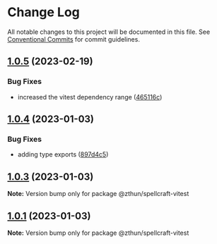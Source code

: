 # Change Log

All notable changes to this project will be documented in this file.
See [Conventional Commits](https://conventionalcommits.org) for commit guidelines.

## [1.0.5](https://github.com/zthun/spellcraft/compare/v1.0.4...v1.0.5) (2023-02-19)


### Bug Fixes

* increased the vitest dependency range ([465116c](https://github.com/zthun/spellcraft/commit/465116c4c0e6d5d977b8288f89d35f523f7544cf))



## [1.0.4](https://github.com/zthun/spellcraft/compare/v1.0.3...v1.0.4) (2023-01-03)


### Bug Fixes

* adding type exports ([897d4c5](https://github.com/zthun/spellcraft/commit/897d4c576c8a63ef3b39d5068a40f2044cd8ad64))



## [1.0.3](https://github.com/zthun/spellcraft/compare/v1.0.2...v1.0.3) (2023-01-03)

**Note:** Version bump only for package @zthun/spellcraft-vitest





## [1.0.1](https://github.com/zthun/spellcraft/compare/v1.0.0...v1.0.1) (2023-01-03)

**Note:** Version bump only for package @zthun/spellcraft-vitest
